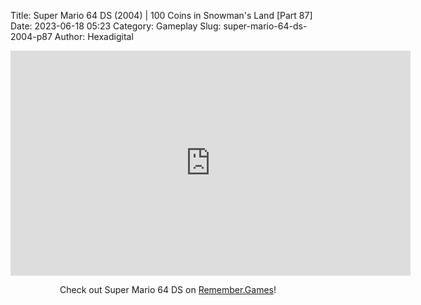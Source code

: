 Title: Super Mario 64 DS (2004) | 100 Coins in Snowman's Land [Part 87]
Date: 2023-06-18 05:23
Category: Gameplay
Slug: super-mario-64-ds-2004-p87
Author: Hexadigital

<center><iframe src="https://www.youtube.com/embed/UtmwR9UHov4?feature=oembed" allow="accelerometer; autoplay; encrypted-media; gyroscope; picture-in-picture" width="640" height="360" frameborder="0"></iframe>

Check out Super Mario 64 DS on [Remember.Games](https://remember.games/game/2250/super-mario-64-ds/)!</center>